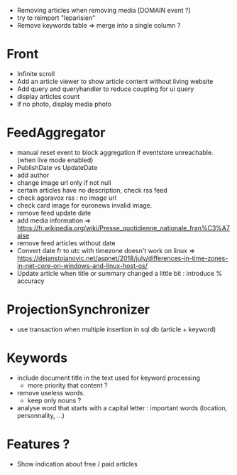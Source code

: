 * Removing articles when removing media [DOMAIN event ?]
* try to reimport "leparisien"
* Remove keywords table => merge into a single column ?

# Front
* Infinite scroll
* Add an article viewer to show article content without living website
* Add query and queryhandler to reduce coupling for ui query
* display articles count
* if no photo, display media photo

# FeedAggregator 
* manual reset event to block aggregation if eventstore unreachable. (when live mode enabled)
* PublishDate vs UpdateDate
* add author
* change image url only if not null
* certain articles have no description, check rss feed
* check agoravox rss : no image url
* check card image for euronews invalid image.
* remove feed update date
* add media information
  => https://fr.wikipedia.org/wiki/Presse_quotidienne_nationale_fran%C3%A7aise
* remove feed articles without date
* Convert date fr to utc with timezone doesn't work on linux
  => https://dejanstojanovic.net/aspnet/2018/july/differences-in-time-zones-in-net-core-on-windows-and-linux-host-os/
* Update article when title or summary changed a little bit : introduce % accuracy

# ProjectionSynchronizer
* use transaction when multiple insertion in sql db (article + keyword)

# Keywords
* include document title in the text used for keyword processing
  * more priority that content ?
* remove useless words.
  * keep only nouns ? 
* analyse word that starts with a capital letter : important words (location, personnality, ...)

# Features ?
* Show indication about free / paid articles